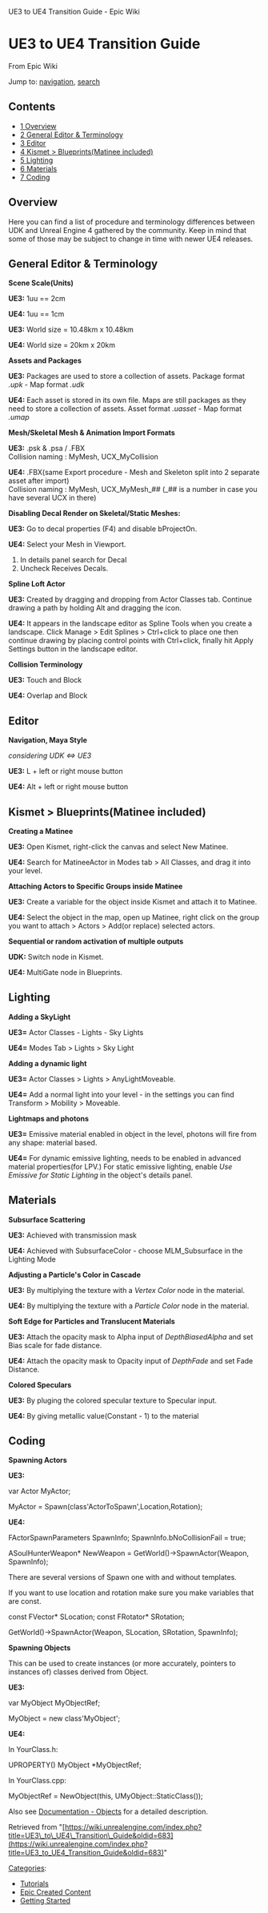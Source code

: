  UE3 to UE4 Transition Guide - Epic Wiki             

 

UE3 to UE4 Transition Guide
===========================

From Epic Wiki

Jump to: [navigation](#mw-head), [search](#p-search)

Contents
--------

*   [1 Overview](#Overview)
*   [2 General Editor & Terminology](#General_Editor_.26_Terminology)
*   [3 Editor](#Editor)
*   [4 Kismet > Blueprints(Matinee included)](#Kismet_.3E_Blueprints.28Matinee_included.29)
*   [5 Lighting](#Lighting)
*   [6 Materials](#Materials)
*   [7 Coding](#Coding)

Overview
--------

Here you can find a list of procedure and terminology differences between UDK and Unreal Engine 4 gathered by the community. Keep in mind that some of those may be subject to change in time with newer UE4 releases.

  

General Editor & Terminology
----------------------------

**Scene Scale(Units)**

**UE3:** 1uu == 2cm

**UE4:** 1uu == 1cm

**UE3:** World size = 10.48km x 10.48km

**UE4:** World size = 20km x 20km

  
**Assets and Packages**

**UE3:** Packages are used to store a collection of assets. Package format _.upk_ - Map format _.udk_

**UE4:** Each asset is stored in its own file. Maps are still packages as they need to store a collection of assets. Asset format _.uasset_ - Map format _.umap_

  
**Mesh/Skeletal Mesh & Animation Import Formats**

**UE3:** .psk & .psa / .FBX  
Collision naming : MyMesh, UCX\_MyCollision

**UE4:** .FBX(same Export procedure - Mesh and Skeleton split into 2 separate asset after import)  
Collision naming : MyMesh, UCX\_MyMesh\_## (\_## is a number in case you have several UCX in there)

  
**Disabling Decal Render on Skeletal/Static Meshes:**

**UE3:** Go to decal properties (F4) and disable bProjectOn.

**UE4:** Select your Mesh in Viewport.

1.  In details panel search for Decal
2.  Uncheck Receives Decals.

  
**Spline Loft Actor**

**UE3:** Created by dragging and dropping from Actor Classes tab. Continue drawing a path by holding Alt and dragging the icon.

**UE4:** It appears in the landscape editor as Spline Tools when you create a landscape. Click Manage > Edit Splines > Ctrl+click to place one then continue drawing by placing control points with Ctrl+click, finally hit Apply Settings button in the landscape editor.

  
**Collision Terminology**

**UE3:** Touch and Block

**UE4:** Overlap and Block

Editor
------

**Navigation, Maya Style**

_considering UDK <=> UE3_

**UE3:** L + left or right mouse button

**UE4:** Alt + left or right mouse button

  

Kismet > Blueprints(Matinee included)
-------------------------------------

**Creating a Matinee**

**UE3:** Open Kismet, right-click the canvas and select New Matinee.

**UE4:** Search for MatineeActor in Modes tab > All Classes, and drag it into your level.

  
**Attaching Actors to Specific Groups inside Matinee**

**UE3:** Create a variable for the object inside Kismet and attach it to Matinee.

**UE4:** Select the object in the map, open up Matinee, right click on the group you want to attach > Actors > Add(or replace) selected actors.

  
**Sequential or random activation of multiple outputs**

**UDK:** Switch node in Kismet.

**UE4:** MultiGate node in Blueprints.

  

Lighting
--------

**Adding a SkyLight**

**UE3=** Actor Classes - Lights - Sky Lights

**UE4=** Modes Tab > Lights > Sky Light

  
**Adding a dynamic light**

**UE3=** Actor Classes > Lights > AnyLightMoveable.

**UE4=** Add a normal light into your level - in the settings you can find Transform > Mobility > Moveable.

  
**Lightmaps and photons**

**UE3=** Emissive material enabled in object in the level, photons will fire from any shape: material based.  

**UE4=** For dynamic emissive lighting, needs to be enabled in advanced material properties(for LPV.) For static emissive lighting, enable _Use Emissive for Static Lighting_ in the object's details panel.

Materials
---------

**Subsurface Scattering**

**UE3:** Achieved with transmission mask

**UE4:** Achieved with SubsurfaceColor - choose MLM\_Subsurface in the Lighting Mode

  
**Adjusting a Particle's Color in Cascade**

**UE3:** By multiplying the texture with a _Vertex Color_ node in the material.

**UE4:** By multiplying the texture with a _Particle Color_ node in the material.

  
**Soft Edge for Particles and Translucent Materials**

**UE3:** Attach the opacity mask to Alpha input of _DepthBiasedAlpha_ and set Bias scale for fade distance.

**UE4:** Attach the opacity mask to Opacity input of _DepthFade_ and set Fade Distance.

  
**Colored Speculars**

**UE3:** By pluging the colored specular texture to Specular input.

**UE4:** By giving metallic value(Constant - 1) to the material

  

Coding
------

**Spawning Actors**

**UE3:**

var Actor MyActor;

MyActor = Spawn(class'ActorToSpawn',Location,Rotation);

**UE4:**

FActorSpawnParameters SpawnInfo;
SpawnInfo.bNoCollisionFail = true;

ASoulHunterWeapon\* NewWeapon = GetWorld()->SpawnActor<ASoulHunterWeapon>(Weapon, SpawnInfo);

There are several versions of Spawn one with and without templates.

If you want to use location and rotation make sure you make variables that are const.

const FVector\* SLocation;
const FRotator\* SRotation;

GetWorld()->SpawnActor<ASoulHunterWeapon>(Weapon, SLocation, SRotation, SpawnInfo);

  
**Spawning Objects**

This can be used to create instances (or more accurately, pointers to instances of) classes derived from Object.

**UE3:**

var MyObject MyObjectRef;

MyObject = new class'MyObject';

**UE4:**

In YourClass.h:

UPROPERTY()
MyObject \*MyObjectRef;

In YourClass.cpp:

MyObjectRef = NewObject<UMyObject>(this, UMyObject::StaticClass());

Also see [Documentation - Objects](https://docs.unrealengine.com/latest/INT/Programming/UnrealArchitecture/Objects/index.html#objectcreation) for a detailed description.

Retrieved from "[https://wiki.unrealengine.com/index.php?title=UE3\_to\_UE4\_Transition\_Guide&oldid=683](https://wiki.unrealengine.com/index.php?title=UE3_to_UE4_Transition_Guide&oldid=683)"

[Categories](/index.php?title=Special:Categories "Special:Categories"):

*   [Tutorials](/index.php?title=Category:Tutorials&action=edit&redlink=1 "Category:Tutorials (page does not exist)")
*   [Epic Created Content](/index.php?title=Category:Epic_Created_Content "Category:Epic Created Content")
*   [Getting Started](/index.php?title=Category:Getting_Started "Category:Getting Started")